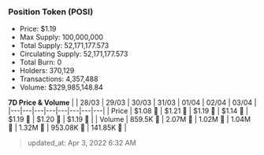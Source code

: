 
  ### Position Token (POSI)
  - Price: $1.19
  - Max Supply: 100,000,000
  - Total Supply: 52,171,177.573
  - Circulating Supply: 52,171,177.573
  - Total Burn: 0
  - Holders: 370,129
  - Transactions: 4,357,488
  - Volume: $329,985,148.84

  **7D Price & Volume**
  | | 28&#x2F;03 | 29&#x2F;03 | 30&#x2F;03 | 31&#x2F;03 | 01&#x2F;04 | 02&#x2F;04 | 03&#x2F;04 |
  |---|---|---|---|---|---|---|---|
  | Price | $1.08 🚀 | $1.21 🚀 | $1.19 🔻 | $1.14 🔻 | $1.19 🚀 | $1.20 🚀 | $1.19 🔻 |
  | Volume | 859.5K 🔻 | 2.07M 🚀 | 1.02M 🔻 | 1.04M 🚀 | 1.32M 🚀 | 953.08K 🔻 | 141.85K 🔻 |

  > updated_at: Apr 3, 2022 6:32 AM
